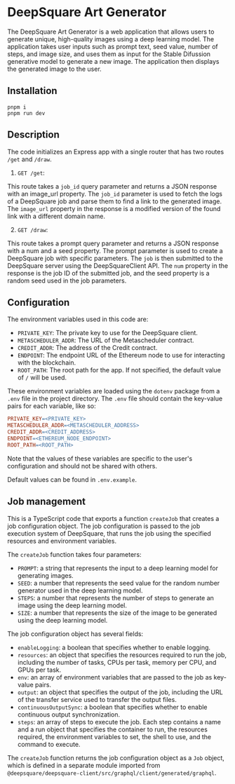 # DeepSquare Art Generator

The DeepSquare Art Generator is a web application that allows users to generate unique, high-quality images using a deep learning model. 
The application takes user inputs such as prompt text, seed value, number of steps, and image size, and uses them as input for the Stable Difussion generative model to generate a new image. 
The application then displays the generated image to the user.



## Installation 


```
pnpm i
pnpm run dev
```


## Description 

The code initializes an Express app with a single router that has two routes `/get` and `/draw`.

1. `GET /get`: 

This route takes a `job_id` query parameter and returns a JSON response with an image_url property. The `job_id` parameter is used to fetch the logs of a DeepSquare job and parse them to find a link to the generated image. The `image_url` property in the response is a modified version of the found link with a different domain name.

2. `GET /draw`: 

This route takes a prompt query parameter and returns a JSON response with a num and a seed property.
The prompt parameter is used to create a DeepSquare job with specific parameters. 
The `job` is then submitted to the DeepSquare server using the DeepSquareClient API. 
The `num` property in the response is the job ID of the submitted job, and the seed property is a random seed used in the job parameters.

## Configuration

The environment variables used in this code are:

- `PRIVATE_KEY`: The private key to use for the DeepSquare client.
- `METASCHEDULER_ADDR`: The URL of the Metascheduler contract.
- `CREDIT_ADDR`: The address of the Credit contract.
- `ENDPOINT`: The endpoint URL of the Ethereum node to use for interacting with the blockchain.
- `ROOT_PATH`: The root path for the app. If not specified, the default value of `/` will be used.

These environment variables are loaded using the `dotenv` package from a `.env` file in the project directory. The `.env` file should contain the key-value pairs for each variable, like so:

```makefile 
PRIVATE_KEY=<PRIVATE_KEY>
METASCHEDULER_ADDR=<METASCHEDULER_ADDRESS>
CREDIT_ADDR=<CREDIT_ADDRESS>
ENDPOINT=<ETHEREUM_NODE_ENDPOINT>
ROOT_PATH=<ROOT_PATH>
```

Note that the values of these variables are specific to the user's configuration and should not be shared with others.


Default values can be found in `.env.example`.


## Job management 

This is a TypeScript code that exports a function `createJob` that creates a job configuration object. The job configuration is passed to the job execution system of DeepSquare, that runs the job using the specified resources and environment variables.

The `createJob` function takes four parameters:

- `PROMPT`: a string that represents the input to a deep learning model for generating images.
- `SEED`: a number that represents the seed value for the random number generator used in the deep learning model.
- `STEPS`: a number that represents the number of steps to generate an image using the deep learning model.
- `SIZE`: a number that represents the size of the image to be generated using the deep learning model.


The job configuration object has several fields:

- `enableLogging`: a boolean that specifies whether to enable logging.
- `resources`: an object that specifies the resources required to run the job, including the number of tasks, CPUs per task, memory per CPU, and GPUs per task.
- `env`: an array of environment variables that are passed to the job as key-value pairs.
- `output`: an object that specifies the output of the job, including the URL of the transfer service used to transfer the output files.
- `continuousOutputSync`: a boolean that specifies whether to enable continuous output synchronization.
- `steps`: an array of steps to execute the job. Each step contains a name and a run object that specifies the container to run, the resources required, the environment variables to set, the shell to use, and the command to execute.

The `createJob` function returns the job configuration object as a `Job` object, which is defined in a separate module imported from `@deepsquare/deepsquare-client/src/graphql/client/generated/graphql`.
